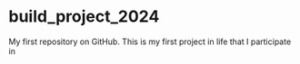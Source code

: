 # build_project_2024
My first repository on GitHub.
This is my first project in life that I participate in
